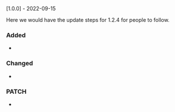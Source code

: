 [1.0.0] - 2022-09-15

Here we would have the update steps for 1.2.4 for people to follow.

### Added

-

### Changed

-

### PATCH

-